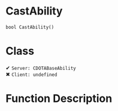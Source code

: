 # CastAbility
```
bool CastAbility()
```
# Class
✔ `Server: CDOTABaseAbility`  
✖ `Client: undefined`  

# Function Description

